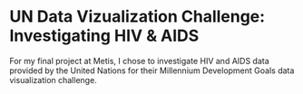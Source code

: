 # UN Data Vizualization Challenge: Investigating HIV & AIDS

For my final project at Metis, I chose to investigate HIV and AIDS data provided by the United Nations for their Millennium Development Goals data visualization challenge.
